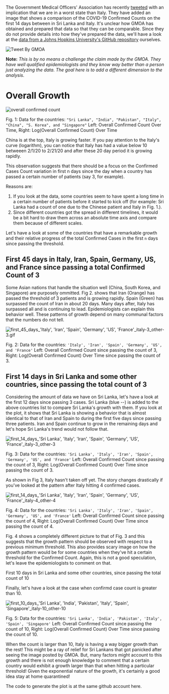 The Government Medical Officers' Association has recently [tweeted](https://twitter.com/GMOAMU/status/1240598713652764672) with an implication that we are in a worst state than Italy. They have added an image that shows a comparison of the COVID-19 Confirmed Counts on the first 14 days between in Sri Lanka and Italy. It's unclear how GMOA has obtained and prepared that data so that they can be comparable. Since they do not provide details into how they've prepared the data, we'll have a look at the [data from a Johns Hopkins University's GitHub repository](https://github.com/CSSEGISandData/COVID-19/blob/master/csse_covid_19_data/csse_covid_19_time_series/time_series_19-covid-Confirmed.csv) ourselves.

![Tweet By GMOA](https://drive.google.com/uc?export=view&id=1Lkb5Dbma3ElYy3WfrG3L0Q5HbFDy9jAm)


**Note:** *This is by no means a challenge the claim made by the GMOA. They have well qualified epidemiologists and they know way better than a person just analyzing the data. The goal here is to add a different dimension to the analysis.*

# Overall Growth

![overall confirmed count](https://drive.google.com/uc?export=view&id=1-8R5BvHnTwn4uYDcQ1vSBqBCKkO6-oj3)

Fig. 1: Data for the countries: `"Sri Lanka", "India", "Pakistan", "Italy", "China", "S. Korea", and "Singapore"` Left: Overall Confirmed Count Over Time, Right: Log(Overall Confirmed Count) Over Time

China is at the top, Italy is growing faster. If you pay attention to the Italy's curve (logarithm), you can notice that Italy has had a value below 10 betweeen 2/1/20 to 2/21/20 and after these 20 day period it is growing rapidly.

This observation suggests that there should be a focus on the Confirmed Cases Count variation in first n days since the day when a country has passed a certain number of patients (say 3, for example).

Reasons are:
1. If you look at the data, some countries seem to have spent a long time in a certain number of patients before it started to kick off (for example: Sri Lanka had a count of one due to the Chinese patient and Italy in Fig. 1.). 
2. Since different countries got the spread in different timelines, it would be a bit hard to draw them across an absolute time axis and compare them because of different scales.

Let's have a look at some of the countries that have a remarkable growth and their relative progress of the total Confirmed Cases in the first `n` days since passing the threshold.

## First 45 days in Italy, Iran, Spain, Germany, US, and France since passing a total Confirmed Count of 3

Some Asian nations that handle the situation well (China, South Korea, and Singapore) are purposely ommitted. Fig 2. shows that Iran (Orange) has passed the threshold of 3 patients and is growing rapidly. Spain (Green) has surpassed the count of Iran in about 20 days. Many days after, Italy has surpassed all and is continuing to lead. Epidemiologists can explain this behavior well. These patterns of growth depend on many communal factors that the numbers do not tell.


![first_45_days_'Italy', 'Iran', 'Spain', 'Germany', 'US', 'France'_italy-3_other-3.gif](https://drive.google.com/uc?export=view&id=1-9tvA8q9lzROOqoYJXQ2cRFzpNzSsX6K)

Fig. 2: Data for the countries: `'Italy', 'Iran', 'Spain', 'Germany', 'US', and 'France'` Left: Overall Confirmed Count since passing the count of 3, Right: Log(Overall Confirmed Count) Over Time since passing the count of 3.

## First 14 days in Sri Lanka and some other countries, since passing the total count of 3

Considering the amount of data we have on Sri Lanka, let's have a look at the first 12 days since passing 3 cases. Sri Lanka (blue --) is added to the above countries list to compare Sri Lanka's growth with them.
If you look at the plot, it shows that Sri Lanka is showing a behavior that is almost identical to that of Iran and Spain to during the first five days since passing three patients. Iran and Spain continue to grow in the remaining days and let's hope Sri Lanka's trend would not follow that.

![first_14_days_'Sri Lanka', 'Italy', 'Iran', 'Spain', 'Germany', 'US', 'France'_italy-3_other-3](https://drive.google.com/uc?export=view&id=1-O40lrdC5xLDiW7_SMhDLWS1CU9efeDE)

Fig. 3: Data for the countries: `'Sri Lanka', 'Italy', 'Iran', 'Spain', 'Germany', 'US', and 'France'` Left: Overall Confirmed Count since passing the count of 3, Right: Log(Overall Confirmed Count) Over Time since passing the count of 3.

As shown in Fig 3, Italy hasn't taken off yet. The story changes drastically if you've looked at the pattern after Italy hitting 4 confirmed cases.

![first_14_days_'Sri Lanka', 'Italy', 'Iran', 'Spain', 'Germany', 'US', 'France'_italy-4_other-4](https://drive.google.com/uc?export=view&id=1-Oaecl2QaBojZW47rGOIUDD2bwdhIbVf)

Fig. 4: Data for the countries: `'Sri Lanka', 'Italy', 'Iran', 'Spain', 'Germany', 'US', and 'France'` Left: Overall Confirmed Count since passing the count of 4, Right: Log(Overall Confirmed Count) Over Time since passing the count of 4.

Fig. 4 shows a completely different picture to that of Fig. 3 and this suggests that the growth pattern should be observed with respect to a previous minimum threshold. This also provides scary image on how the growth pattern would be for some countries when they've hit a certain threshold for the Confirmed Count.
Again, this is not a good speculation, let's leave the epidemiologists to comment on that.

First 10 days in Sri Lanka and some other countries, since passing the total count of 10

Finally, let's have a look at the case when confirmd case count is greater than 10.

![first_10_days_'Sri Lanka', 'India', 'Pakistan', 'Italy', 'Spain', 'Singapore'_italy-10_other-10](https://drive.google.com/uc?export=view&id=1-OoSPjRe1kX02bvwc044TOw9isMNSVj1)


Fig. 5: Data for the countries: `'Sri Lanka', 'India', 'Pakistan', 'Italy', 'Spain', 'Singapore'` Left: Overall Confirmed Count since passing the count of 10, Right: Log(Overall Confirmed Count) Over Time since passing the count of 10.

When the count is larger than 10, Italy is having a way bigger growth than the rest! This might be a ray of relief for Sri Lankans that got panicked after seeing the image posted by GMOA. But, many factors might account to this growth and there is not enough knowledge to comment that a certain country would exhibit a growth larger than that when hitting a particular threshold! Given the exponential nature of the growth, it's certainly a good idea stay at home quarantined!

The code to generate the plot is at the same github account here.


















